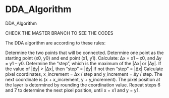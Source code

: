 # DDA_Algorithm
DDA_Algorithm

CHECK THE MASTER BRANCH TO SEE THE CODES

The DDA algorithm are according to these rules:

Determine the two points that will be connected.
Determine one point as the starting point (x0, y0) and end point (x1, y1).
Calculate: ∆x = x1 – x0, and ∆y = y1 – y0.
Determine the “step”, which is the maximum of the |∆x| or |∆y|.
If the value of |∆y| > |∆x|, then “step” = |∆y|
If not then “step” = |∆x|
Calculate pixel coordinates, x_increment = ∆x / step and y_increment = ∆y / step.
The next coordinate is (x + x_increment, y + y_increment).
The pixel position at the layer is determined by rounding the coordination value.
Repeat steps 6 and 7 to determine the next pixel position, until x = x1 and y = y1.

